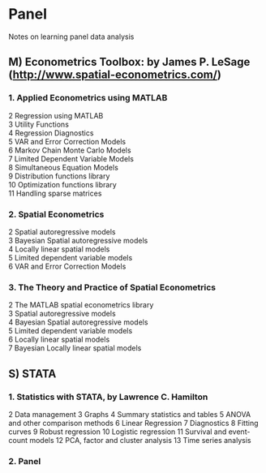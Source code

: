 # Panel
Notes on learning panel data analysis

## M) Econometrics Toolbox: by James P. LeSage <br>  (http://www.spatial-econometrics.com/)
### 1. Applied Econometrics using MATLAB
 2 Regression using MATLAB <br> 
 3 Utility Functions <br> 
 4 Regression Diagnostics <br>
 5 VAR and Error Correction Models <br>
 6 Markov Chain Monte Carlo Models <br>
 7 Limited Dependent Variable Models <br>
 8 Simultaneous Equation Models <br>
 9 Distribution functions library <br>
 10 Optimization functions library <br>
 11 Handling sparse matrices
 
### 2. Spatial Econometrics
 2 Spatial autoregressive models <br>
 3 Bayesian Spatial autoregressive models <br>
 4 Locally linear spatial models <br>
 5 Limited dependent variable models <br>
 6 VAR and Error Correction Models
 
### 3. The Theory and Practice of Spatial Econometrics
 2 The MATLAB spatial econometrics library <br>
 3 Spatial autoregressive models <br>
 4 Bayesian Spatial autoregressive models <br>
 5 Limited dependent variable models <br>
 6 Locally linear spatial models <br>
 7 Bayesian Locally linear spatial models 

## S) STATA
### 1. Statistics with STATA, by Lawrence C. Hamilton
 2 Data management
 3 Graphs
 4 Summary statistics and tables
 5 ANOVA and other comparison methods
 6 Linear Regression
 7 Diagnostics
 8 Fitting curves
 9 Robust regression
 10 Logistic regression
 11 Survival and event-count models
 12 PCA, factor and cluster analysis
 13 Time series analysis
 
### 2. Panel

 
